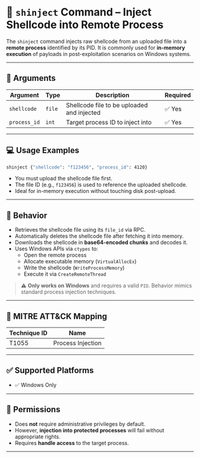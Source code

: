 # 📖 `shinject` Command – Inject Shellcode into Remote Process

The `shinject` command injects raw shellcode from an uploaded file into a **remote process** identified by its PID. It is commonly used for **in-memory execution** of payloads in post-exploitation scenarios on Windows systems.

---

## 🧾 Arguments

| Argument      | Type   | Description                               | Required |
|---------------|--------|-------------------------------------------|----------|
| `shellcode`   | `file` | Shellcode file to be uploaded and injected | ✅ Yes   |
| `process_id`  | `int`  | Target process ID to inject into           | ✅ Yes   |

---

## 💻 Usage Examples

```bash
shinject {"shellcode": "f123456", "process_id": 4120}
```

- You must upload the shellcode file first.
- The file ID (e.g., `f123456`) is used to reference the uploaded shellcode.
- Ideal for in-memory execution without touching disk post-upload.

---

## 🔁 Behavior

- Retrieves the shellcode file using its `file_id` via RPC.
- Automatically deletes the shellcode file after fetching it into memory.
- Downloads the shellcode in **base64-encoded chunks** and decodes it.
- Uses Windows APIs via `ctypes` to:
  - Open the remote process
  - Allocate executable memory (`VirtualAllocEx`)
  - Write the shellcode (`WriteProcessMemory`)
  - Execute it via `CreateRemoteThread`

> ⚠️ **Only works on Windows** and requires a valid `PID`. Behavior mimics standard process injection techniques.

---

## 🧩 MITRE ATT&CK Mapping

| Technique ID | Name                      |
|--------------|---------------------------|
| T1055        | Process Injection         |

---

## ✅ Supported Platforms

- ✅ Windows Only


---

## 🔐 Permissions

- Does **not** require administrative privileges by default.
- However, **injection into protected processes** will fail without appropriate rights.
- Requires **handle access** to the target process.

---


